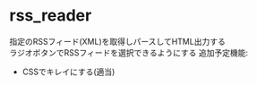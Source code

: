 # rss_reader
指定のRSSフィード(XML)を取得しパースしてHTML出力する  
ラジオボタンでRSSフィードを選択できるようにする
追加予定機能:
 - CSSでキレイにする(適当)
